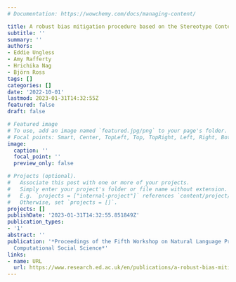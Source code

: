 ```yaml
---
# Documentation: https://wowchemy.com/docs/managing-content/

title: A robust bias mitigation procedure based on the Stereotype Content model
subtitle: ''
summary: ''
authors:
- Eddie Ungless
- Amy Rafferty
- Hrichika Nag
- Björn Ross
tags: []
categories: []
date: '2022-10-01'
lastmod: 2023-01-31T14:32:55Z
featured: false
draft: false

# Featured image
# To use, add an image named `featured.jpg/png` to your page's folder.
# Focal points: Smart, Center, TopLeft, Top, TopRight, Left, Right, BottomLeft, Bottom, BottomRight.
image:
  caption: ''
  focal_point: ''
  preview_only: false

# Projects (optional).
#   Associate this post with one or more of your projects.
#   Simply enter your project's folder or file name without extension.
#   E.g. `projects = ["internal-project"]` references `content/project/deep-learning/index.md`.
#   Otherwise, set `projects = []`.
projects: []
publishDate: '2023-01-31T14:32:55.851849Z'
publication_types:
- '1'
abstract: ''
publication: '*Proceedings of the Fifth Workshop on Natural Language Processing and
  Computational Social Science*'
links:
- name: URL
  url: https://www.research.ed.ac.uk/en/publications/a-robust-bias-mitigation-procedure-based-on-the-stereotype-conten
---
```

